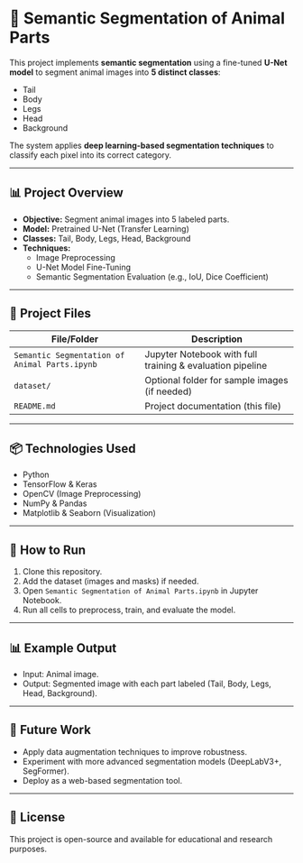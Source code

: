 
# 🐾 Semantic Segmentation of Animal Parts

This project implements **semantic segmentation** using a fine-tuned **U-Net model** to segment animal images into **5 distinct classes**: 
- Tail
- Body
- Legs
- Head
- Background

The system applies **deep learning-based segmentation techniques** to classify each pixel into its correct category.

---

## 📊 Project Overview

- **Objective:** Segment animal images into 5 labeled parts.
- **Model:** Pretrained U-Net (Transfer Learning)
- **Classes:** Tail, Body, Legs, Head, Background
- **Techniques:** 
    - Image Preprocessing
    - U-Net Model Fine-Tuning
    - Semantic Segmentation Evaluation (e.g., IoU, Dice Coefficient)

---

## 📂 Project Files

| File/Folder      | Description |
|------------------|--------------|
| `Semantic Segmentation of Animal Parts.ipynb` | Jupyter Notebook with full training & evaluation pipeline |
| `dataset/`      | Optional folder for sample images (if needed) |
| `README.md`      | Project documentation (this file) |

---

## 📦 Technologies Used

- Python
- TensorFlow & Keras
- OpenCV (Image Preprocessing)
- NumPy & Pandas
- Matplotlib & Seaborn (Visualization)

---

## 🚀 How to Run

1. Clone this repository.
2. Add the dataset (images and masks) if needed.
3. Open `Semantic Segmentation of Animal Parts.ipynb` in Jupyter Notebook.
4. Run all cells to preprocess, train, and evaluate the model.

---

## 📊 Example Output

- Input: Animal image.
- Output: Segmented image with each part labeled (Tail, Body, Legs, Head, Background).

---

## 📖 Future Work

- Apply data augmentation techniques to improve robustness.
- Experiment with more advanced segmentation models (DeepLabV3+, SegFormer).
- Deploy as a web-based segmentation tool.

---

## 📜 License

This project is open-source and available for educational and research purposes.


